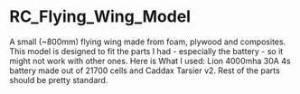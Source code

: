 # RC_Flying_Wing_Model
A small (~800mm) flying wing made from foam, plywood and composites. This model is designed to fit the parts I had - especially the battery - so it might not work with other ones. Here is What I used: Lion 4000mha 30A 4s battery made out of 21700 cells and Caddax Tarsier v2. Rest of the parts should be pretty standard.
